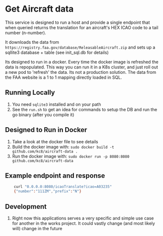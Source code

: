 # Get Aircraft data

This service is designed to run a host and provide a single endpoint that when queried returns the translation for an aircraft's HEX ICAO code to a tail number (n-number).

It downloads the data from `https://registry.faa.gov/database/ReleasableAircraft.zip` and sets up a sqllite3 database + table (see init_sql.db for details)

Its designed to run in a docker. Every time the docker image is refreshed the data is repopulated. This way you can run it in a K8s cluster, and just roll out a new pod 
to 'refresh' the data. Its not a production solution. The data from the FAA website is a 1 to 1 mapping directly loaded in SQL.

## Running Locally
1. You need `sqlite3` installed and on your path
1. See the `run.sh` to get an idea for commands to setup the DB and run the go binary (after you compile it)

## Designed to Run in Docker
1. Take a look at the docker file to see details 
1. Build the docker image with: `sudo docker build -t github.com/kc8/aircraft-data .`
1. Run the docker image with: `sudo docker run -p 8080:8080 github.com/kc8/aircraft-data`

## Example endpoint and response 
```sh
    curl "0.0.0.0:8080/icaoTranslate?icao=A03235"
    {"number":"111ZM","prefix":"N"}
```

## Development
1. Right now this applications serves a very specific and simple use case for another in the works project. 
It could vastly change (and most likely will) change in the future
